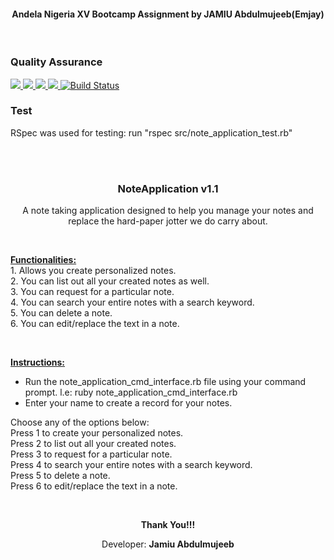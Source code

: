 <h4 align="center">Andela Nigeria XV Bootcamp Assignment by JAMIU Abdulmujeeb(Emjay)</h4>
<br>
<h3>Quality Assurance</h3>
<a href="https://codeclimate.com/github/abdulemjay/Note-Application">
<img src="https://codeclimate.com/github/abdulemjay/Note-Application/badges/gpa.svg" />
<img src="https://codeclimate.com/github/abdulemjay/Note-Application/badges/issue_count.svg" />
<a href="https://codeclimate.com/github/abdulemjay/Note-Application/coverage"><img src="https://codeclimate.com/github/abdulemjay/Note-Application/badges/coverage.svg" />
<a href="https://travis-ci.org/abdulemjay/note-application"><img src="https://travis-ci.org/abdulemjay/note-application.svg?branch=master">
<a href='https://semaphoreci.com/abdulemjay/note-application'> <img src='https://semaphoreci.com/api/v1/abdulemjay/note-application/branches/master/shields_badge.svg' alt='Build Status'></a>

<br>

<h3>Test</h3>
RSpec was used for testing: run "rspec src/note_application_test.rb"

<br><br>

<h3 align="center">NoteApplication v1.1</h3>
<p align="center">A note taking application designed to help you manage your notes and replace the hard-paper jotter we do carry about.</p>
<p>&nbsp;</p>
<p><strong><span style="text-decoration: underline;">Functionalities:</span></strong><span style="text-decoration: underline;"><br /> </span>1. Allows you create personalized notes.<br /> 2. You can list out all your created notes as well.<br /> 3. You can request for a particular note.<br /> 4. You can search your entire notes with a search keyword.<br /> 5. You can delete a note.<br /> 6. You can edit/replace the text in a note.</p>
<p>&nbsp;</p>
<p><strong><span style="text-decoration: underline;">Instructions:</span></strong></p>
<ul>
<li>Run the note_application_cmd_interface.rb file using your command prompt. l.e: ruby note_application_cmd_interface.rb</li>
<li>Enter your name to create a record for your notes.</li>
</ul>
<p>Choose any of the options below: <br /> Press 1 to create your personalized notes.<br /> Press 2 to list out all your created notes.<br /> Press 3 to request for a particular note.<br /> Press 4 to search your entire notes with a search keyword.<br /> Press 5 to delete a note.<br /> Press 6 to edit/replace the text in a note.</p>
<p>&nbsp;</p>
<p align="center"><strong>Thank You!!!</strong></p>
<p align="center">Developer: <strong>Jamiu Abdulmujeeb</strong></p>
